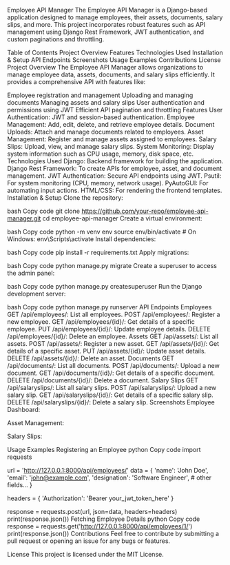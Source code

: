 Employee API Manager
The Employee API Manager is a Django-based application designed to manage employees, their assets, documents, salary slips, and more. This project incorporates robust features such as API management using Django Rest Framework, JWT authentication, and custom paginations and throttling.

Table of Contents
Project Overview
Features
Technologies Used
Installation & Setup
API Endpoints
Screenshots
Usage Examples
Contributions
License
Project Overview
The Employee API Manager allows organizations to manage employee data, assets, documents, and salary slips efficiently. It provides a comprehensive API with features like:

Employee registration and management
Uploading and managing documents
Managing assets and salary slips
User authentication and permissions using JWT
Efficient API pagination and throttling
Features
User Authentication: JWT and session-based authentication.
Employee Management: Add, edit, delete, and retrieve employee details.
Document Uploads: Attach and manage documents related to employees.
Asset Management: Register and manage assets assigned to employees.
Salary Slips: Upload, view, and manage salary slips.
System Monitoring: Display system information such as CPU usage, memory, disk space, etc.
Technologies Used
Django: Backend framework for building the application.
Django Rest Framework: To create APIs for employee, asset, and document management.
JWT Authentication: Secure API endpoints using JWT.
Psutil: For system monitoring (CPU, memory, network usage).
PyAutoGUI: For automating input actions.
HTML/CSS: For rendering the frontend templates.
Installation & Setup
Clone the repository:

bash
Copy code
git clone https://github.com/your-repo/employee-api-manager.git
cd employee-api-manager
Create a virtual environment:

bash
Copy code
python -m venv env
source env/bin/activate  # On Windows: env\Scripts\activate
Install dependencies:

bash
Copy code
pip install -r requirements.txt
Apply migrations:

bash
Copy code
python manage.py migrate
Create a superuser to access the admin panel:

bash
Copy code
python manage.py createsuperuser
Run the Django development server:

bash
Copy code
python manage.py runserver
API Endpoints
Employees
GET /api/employees/: List all employees.
POST /api/employees/: Register a new employee.
GET /api/employees/{id}/: Get details of a specific employee.
PUT /api/employees/{id}/: Update employee details.
DELETE /api/employees/{id}/: Delete an employee.
Assets
GET /api/assets/: List all assets.
POST /api/assets/: Register a new asset.
GET /api/assets/{id}/: Get details of a specific asset.
PUT /api/assets/{id}/: Update asset details.
DELETE /api/assets/{id}/: Delete an asset.
Documents
GET /api/documents/: List all documents.
POST /api/documents/: Upload a new document.
GET /api/documents/{id}/: Get details of a specific document.
DELETE /api/documents/{id}/: Delete a document.
Salary Slips
GET /api/salaryslips/: List all salary slips.
POST /api/salaryslips/: Upload a new salary slip.
GET /api/salaryslips/{id}/: Get details of a specific salary slip.
DELETE /api/salaryslips/{id}/: Delete a salary slip.
Screenshots
Employee Dashboard:

Asset Management:

Salary Slips:

Usage Examples
Registering an Employee
python
Copy code
import requests

url = 'http://127.0.0.1:8000/api/employees/'
data = {
    'name': 'John Doe',
    'email': 'john@example.com',
    'designation': 'Software Engineer',
    # other fields...
}

headers = {
    'Authorization': 'Bearer your_jwt_token_here'
}

response = requests.post(url, json=data, headers=headers)
print(response.json())
Fetching Employee Details
python
Copy code
response = requests.get('http://127.0.0.1:8000/api/employees/1/')
print(response.json())
Contributions
Feel free to contribute by submitting a pull request or opening an issue for any bugs or features.

License
This project is licensed under the MIT License.